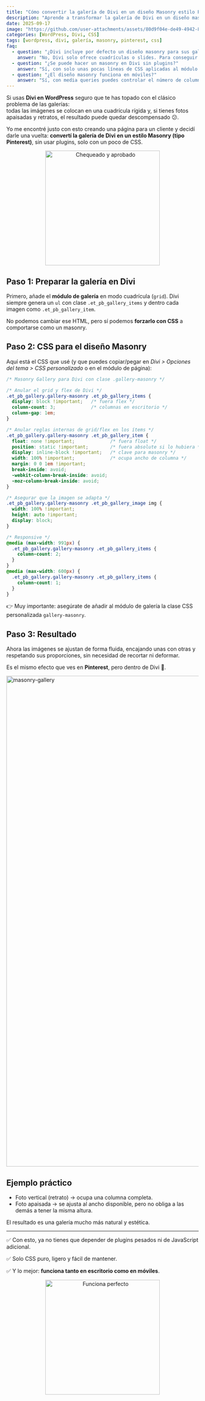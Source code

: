 ```yaml
---
title: "Cómo convertir la galería de Divi en un diseño Masonry estilo Pinterest"
description: "Aprende a transformar la galería de Divi en un diseño masonry estilo Pinterest con solo un poco de CSS. Guía paso a paso, ejemplos prácticos y optimizado para SEO."
date: 2025-09-17
image: "https://github.com/user-attachments/assets/80d9f04e-de49-4942-8e1b-9c59b515f41a"
categories: [WordPress, Divi, CSS]
tags: [wordpress, divi, galería, masonry, pinterest, css]
faq:
  - question: "¿Divi incluye por defecto un diseño masonry para sus galerías?"
    answer: "No, Divi solo ofrece cuadrículas o slides. Para conseguir un diseño masonry es necesario añadir CSS personalizado."
  - question: "¿Se puede hacer un masonry en Divi sin plugins?"
    answer: "Sí, con solo unas pocas líneas de CSS aplicadas al módulo de galería puedes conseguirlo, sin necesidad de instalar plugins extra."
  - question: "¿El diseño masonry funciona en móviles?"
    answer: "Sí, con media queries puedes controlar el número de columnas y hacer que la galería se vea bien en cualquier dispositivo."
---
```


Si usas **Divi en WordPress** seguro que te has topado con el clásico problema de las galerías:  
todas las imágenes se colocan en una cuadrícula rígida y, si tienes fotos apaisadas y retratos, el resultado puede quedar descompensado 😕.  

Yo me encontré justo con esto creando una página para un cliente y decidí darle una vuelta: **convertí la galería de Divi en un estilo Masonry (tipo Pinterest)**, sin usar plugins, solo con un poco de CSS.  

<div style="text-align: center;">  
  <img src="https://media.giphy.com/media/mEVWOs5Kto9RErUBCi/giphy.gif" alt="Chequeado y aprobado" width="300" />  
</div>  

## Paso 1: Preparar la galería en Divi  
Primero, añade el **módulo de galería** en modo cuadrícula (`grid`). Divi siempre genera un `ul` con clase `.et_pb_gallery_items` y dentro cada imagen como `.et_pb_gallery_item`.  

No podemos cambiar ese HTML, pero sí podemos **forzarlo con CSS** a comportarse como un masonry.

## Paso 2: CSS para el diseño Masonry  

Aquí está el CSS que usé (y que puedes copiar/pegar en *Divi > Opciones del tema > CSS personalizado* o en el módulo de página):

```css
/* Masonry Gallery para Divi con clase .gallery-masonry */

/* Anular el grid y flex de Divi */
.et_pb_gallery.gallery-masonry .et_pb_gallery_items {
  display: block !important;   /* fuera flex */
  column-count: 3;             /* columnas en escritorio */
  column-gap: 1em;
}

/* Anular reglas internas de grid/flex en los ítems */
.et_pb_gallery.gallery-masonry .et_pb_gallery_item {
  float: none !important;             /* fuera float */
  position: static !important;        /* fuera absolute si lo hubiera */
  display: inline-block !important;   /* clave para masonry */
  width: 100% !important;             /* ocupa ancho de columna */
  margin: 0 0 1em !important;
  break-inside: avoid;
  -webkit-column-break-inside: avoid;
  -moz-column-break-inside: avoid;
}

/* Asegurar que la imagen se adapta */
.et_pb_gallery.gallery-masonry .et_pb_gallery_image img {
  width: 100% !important;
  height: auto !important;
  display: block;
}

/* Responsive */
@media (max-width: 991px) {
  .et_pb_gallery.gallery-masonry .et_pb_gallery_items {
    column-count: 2;
  }
}
@media (max-width: 600px) {
  .et_pb_gallery.gallery-masonry .et_pb_gallery_items {
    column-count: 1;
  }
}
````

👉 Muy importante: asegúrate de añadir al módulo de galería la clase CSS personalizada `gallery-masonry`.

## Paso 3: Resultado

Ahora las imágenes se ajustan de forma fluida, encajando unas con otras y respetando sus proporciones, sin necesidad de recortar ni deformar.

Es el mismo efecto que ves en **Pinterest**, pero dentro de Divi 🎉.

<img width="1536" height="1283" alt="masonry-gallery" src="https://github.com/user-attachments/assets/976d8008-9f5d-4342-80c1-ee732ee7688f" />


## Ejemplo práctico

* Foto vertical (retrato) → ocupa una columna completa.
* Foto apaisada → se ajusta al ancho disponible, pero no obliga a las demás a tener la misma altura.

El resultado es una galería mucho más natural y estética.

---

✅ Con esto, ya no tienes que depender de plugins pesados ni de JavaScript adicional.

✅ Solo CSS puro, ligero y fácil de mantener.

✅ Y lo mejor: **funciona tanto en escritorio como en móviles**.

<div style="text-align: center;">  
  <img src="https://media.giphy.com/media/8UF0EXzsc0Ckg/giphy.gif" alt="Funciona perfecto" width="300" />  
</div>
